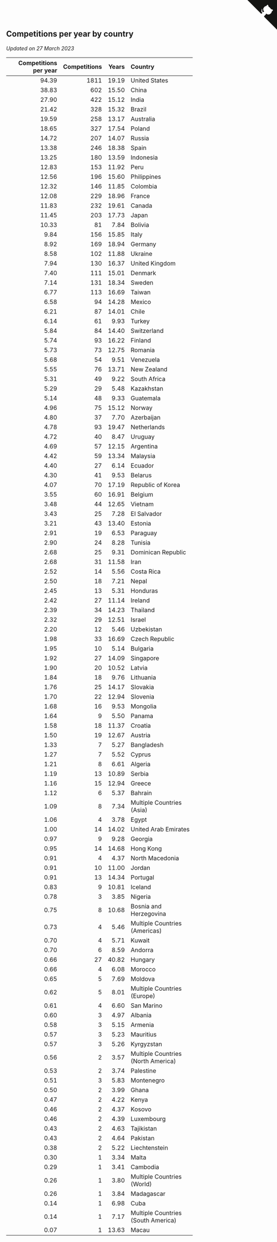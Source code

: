 ## Competitions per year by country

*Updated on 27 March 2023*

| Competitions per year | Competitions | Years | Country |
| ---: | ---: | ---: | :--- |
| 94.39 | 1811 | 19.19 | United States |
| 38.83 | 602 | 15.50 | China |
| 27.90 | 422 | 15.12 | India |
| 21.42 | 328 | 15.32 | Brazil |
| 19.59 | 258 | 13.17 | Australia |
| 18.65 | 327 | 17.54 | Poland |
| 14.72 | 207 | 14.07 | Russia |
| 13.38 | 246 | 18.38 | Spain |
| 13.25 | 180 | 13.59 | Indonesia |
| 12.83 | 153 | 11.92 | Peru |
| 12.56 | 196 | 15.60 | Philippines |
| 12.32 | 146 | 11.85 | Colombia |
| 12.08 | 229 | 18.96 | France |
| 11.83 | 232 | 19.61 | Canada |
| 11.45 | 203 | 17.73 | Japan |
| 10.33 | 81 | 7.84 | Bolivia |
| 9.84 | 156 | 15.85 | Italy |
| 8.92 | 169 | 18.94 | Germany |
| 8.58 | 102 | 11.88 | Ukraine |
| 7.94 | 130 | 16.37 | United Kingdom |
| 7.40 | 111 | 15.01 | Denmark |
| 7.14 | 131 | 18.34 | Sweden |
| 6.77 | 113 | 16.69 | Taiwan |
| 6.58 | 94 | 14.28 | Mexico |
| 6.21 | 87 | 14.01 | Chile |
| 6.14 | 61 | 9.93 | Turkey |
| 5.84 | 84 | 14.40 | Switzerland |
| 5.74 | 93 | 16.22 | Finland |
| 5.73 | 73 | 12.75 | Romania |
| 5.68 | 54 | 9.51 | Venezuela |
| 5.55 | 76 | 13.71 | New Zealand |
| 5.31 | 49 | 9.22 | South Africa |
| 5.29 | 29 | 5.48 | Kazakhstan |
| 5.14 | 48 | 9.33 | Guatemala |
| 4.96 | 75 | 15.12 | Norway |
| 4.80 | 37 | 7.70 | Azerbaijan |
| 4.78 | 93 | 19.47 | Netherlands |
| 4.72 | 40 | 8.47 | Uruguay |
| 4.69 | 57 | 12.15 | Argentina |
| 4.42 | 59 | 13.34 | Malaysia |
| 4.40 | 27 | 6.14 | Ecuador |
| 4.30 | 41 | 9.53 | Belarus |
| 4.07 | 70 | 17.19 | Republic of Korea |
| 3.55 | 60 | 16.91 | Belgium |
| 3.48 | 44 | 12.65 | Vietnam |
| 3.43 | 25 | 7.28 | El Salvador |
| 3.21 | 43 | 13.40 | Estonia |
| 2.91 | 19 | 6.53 | Paraguay |
| 2.90 | 24 | 8.28 | Tunisia |
| 2.68 | 25 | 9.31 | Dominican Republic |
| 2.68 | 31 | 11.58 | Iran |
| 2.52 | 14 | 5.56 | Costa Rica |
| 2.50 | 18 | 7.21 | Nepal |
| 2.45 | 13 | 5.31 | Honduras |
| 2.42 | 27 | 11.14 | Ireland |
| 2.39 | 34 | 14.23 | Thailand |
| 2.32 | 29 | 12.51 | Israel |
| 2.20 | 12 | 5.46 | Uzbekistan |
| 1.98 | 33 | 16.69 | Czech Republic |
| 1.95 | 10 | 5.14 | Bulgaria |
| 1.92 | 27 | 14.09 | Singapore |
| 1.90 | 20 | 10.52 | Latvia |
| 1.84 | 18 | 9.76 | Lithuania |
| 1.76 | 25 | 14.17 | Slovakia |
| 1.70 | 22 | 12.94 | Slovenia |
| 1.68 | 16 | 9.53 | Mongolia |
| 1.64 | 9 | 5.50 | Panama |
| 1.58 | 18 | 11.37 | Croatia |
| 1.50 | 19 | 12.67 | Austria |
| 1.33 | 7 | 5.27 | Bangladesh |
| 1.27 | 7 | 5.52 | Cyprus |
| 1.21 | 8 | 6.61 | Algeria |
| 1.19 | 13 | 10.89 | Serbia |
| 1.16 | 15 | 12.94 | Greece |
| 1.12 | 6 | 5.37 | Bahrain |
| 1.09 | 8 | 7.34 | Multiple Countries (Asia) |
| 1.06 | 4 | 3.78 | Egypt |
| 1.00 | 14 | 14.02 | United Arab Emirates |
| 0.97 | 9 | 9.28 | Georgia |
| 0.95 | 14 | 14.68 | Hong Kong |
| 0.91 | 4 | 4.37 | North Macedonia |
| 0.91 | 10 | 11.00 | Jordan |
| 0.91 | 13 | 14.34 | Portugal |
| 0.83 | 9 | 10.81 | Iceland |
| 0.78 | 3 | 3.85 | Nigeria |
| 0.75 | 8 | 10.68 | Bosnia and Herzegovina |
| 0.73 | 4 | 5.46 | Multiple Countries (Americas) |
| 0.70 | 4 | 5.71 | Kuwait |
| 0.70 | 6 | 8.59 | Andorra |
| 0.66 | 27 | 40.82 | Hungary |
| 0.66 | 4 | 6.08 | Morocco |
| 0.65 | 5 | 7.69 | Moldova |
| 0.62 | 5 | 8.01 | Multiple Countries (Europe) |
| 0.61 | 4 | 6.60 | San Marino |
| 0.60 | 3 | 4.97 | Albania |
| 0.58 | 3 | 5.15 | Armenia |
| 0.57 | 3 | 5.23 | Mauritius |
| 0.57 | 3 | 5.26 | Kyrgyzstan |
| 0.56 | 2 | 3.57 | Multiple Countries (North America) |
| 0.53 | 2 | 3.74 | Palestine |
| 0.51 | 3 | 5.83 | Montenegro |
| 0.50 | 2 | 3.99 | Ghana |
| 0.47 | 2 | 4.22 | Kenya |
| 0.46 | 2 | 4.37 | Kosovo |
| 0.46 | 2 | 4.39 | Luxembourg |
| 0.43 | 2 | 4.63 | Tajikistan |
| 0.43 | 2 | 4.64 | Pakistan |
| 0.38 | 2 | 5.22 | Liechtenstein |
| 0.30 | 1 | 3.34 | Malta |
| 0.29 | 1 | 3.41 | Cambodia |
| 0.26 | 1 | 3.80 | Multiple Countries (World) |
| 0.26 | 1 | 3.84 | Madagascar |
| 0.14 | 1 | 6.98 | Cuba |
| 0.14 | 1 | 7.17 | Multiple Countries (South America) |
| 0.07 | 1 | 13.63 | Macau |


<a href="https://github.com/JustinTimeCuber/wca_statistics" class="github-corner" aria-label="View source on Github"><svg width="80" height="80" viewBox="0 0 250 250" style="fill:#151513; color:#fff; position: absolute; top: 0; border: 0; right: 0;" aria-hidden="true"><path d="M0,0 L115,115 L130,115 L142,142 L250,250 L250,0 Z"></path><path d="M128.3,109.0 C113.8,99.7 119.0,89.6 119.0,89.6 C122.0,82.7 120.5,78.6 120.5,78.6 C119.2,72.0 123.4,76.3 123.4,76.3 C127.3,80.9 125.5,87.3 125.5,87.3 C122.9,97.6 130.6,101.9 134.4,103.2" fill="currentColor" style="transform-origin: 130px 106px;" class="octo-arm"></path><path d="M115.0,115.0 C114.9,115.1 118.7,116.5 119.8,115.4 L133.7,101.6 C136.9,99.2 139.9,98.4 142.2,98.6 C133.8,88.0 127.5,74.4 143.8,58.0 C148.5,53.4 154.0,51.2 159.7,51.0 C160.3,49.4 163.2,43.6 171.4,40.1 C171.4,40.1 176.1,42.5 178.8,56.2 C183.1,58.6 187.2,61.8 190.9,65.4 C194.5,69.0 197.7,73.2 200.1,77.6 C213.8,80.2 216.3,84.9 216.3,84.9 C212.7,93.1 206.9,96.0 205.4,96.6 C205.1,102.4 203.0,107.8 198.3,112.5 C181.9,128.9 168.3,122.5 157.7,114.1 C157.9,116.9 156.7,120.9 152.7,124.9 L141.0,136.5 C139.8,137.7 141.6,141.9 141.8,141.8 Z" fill="currentColor" class="octo-body"></path></svg></a><style>.github-corner:hover .octo-arm{animation:octocat-wave 560ms ease-in-out}@keyframes octocat-wave{0%,100%{transform:rotate(0)}20%,60%{transform:rotate(-25deg)}40%,80%{transform:rotate(10deg)}}@media (max-width:500px){.github-corner:hover .octo-arm{animation:none}.github-corner .octo-arm{animation:octocat-wave 560ms ease-in-out}}</style>
